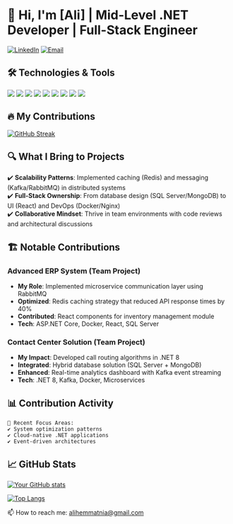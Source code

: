 # 👋 Hi, I'm [Ali] | Mid-Level .NET Developer | Full-Stack Engineer

[![LinkedIn](https://img.shields.io/badge/LinkedIn-0A66C2?style=for-the-badge&logo=linkedin&logoColor=white)](https://www.linkedin.com/in/alihematnia/)
[![Email](https://img.shields.io/badge/Email-D14836?style=for-the-badge&logo=gmail&logoColor=white)](mailto:alihemmatnia@gmail.com)

## 🛠️ Technologies & Tools
![](https://img.shields.io/badge/.NET-512BD4?style=for-the-badge&logo=dotnet&logoColor=white)
![](https://img.shields.io/badge/C%23-239120?style=for-the-badge&logo=c-sharp&logoColor=white)
![](https://img.shields.io/badge/ASP.NET-512BD4?style=for-the-badge&logo=.net&logoColor=white)
![](https://img.shields.io/badge/React-61DAFB?style=for-the-badge&logo=react&logoColor=black)
![](https://img.shields.io/badge/Redis-DC382D?style=for-the-badge&logo=redis&logoColor=white)
![](https://img.shields.io/badge/Kafka-231F20?style=for-the-badge&logo=apachekafka&logoColor=white)
![](https://img.shields.io/badge/Docker-2496ED?style=for-the-badge&logo=docker&logoColor=white)
![](https://img.shields.io/badge/SQL_Server-CC2927?style=for-the-badge&logo=microsoft-sql-server&logoColor=white)
![](https://img.shields.io/badge/MongoDB-47A248?style=for-the-badge&logo=mongodb&logoColor=white)

## 🔥 My Contributions
[![GitHub Streak](https://streak-stats.demolab.com?user=alihemmatnia&theme=dark)](https://git.io/streak-stats)

## 🔍 What I Bring to Projects
✔️ **Scalability Patterns**: Implemented caching (Redis) and messaging (Kafka/RabbitMQ) in distributed systems  
✔️ **Full-Stack Ownership**: From database design (SQL Server/MongoDB) to UI (React) and DevOps (Docker/Nginx)  
✔️ **Collaborative Mindset**: Thrive in team environments with code reviews and architectural discussions  

## 🏗️ Notable Contributions

### Advanced ERP System (Team Project)
- **My Role**: Implemented microservice communication layer using RabbitMQ
- **Optimized**: Redis caching strategy that reduced API response times by 40%
- **Contributed**: React components for inventory management module
- **Tech**: ASP.NET Core, Docker, React, SQL Server

### Contact Center Solution (Team Project)
- **My Impact**: Developed call routing algorithms in .NET 8
- **Integrated**: Hybrid database solution (SQL Server + MongoDB)
- **Enhanced**: Real-time analytics dashboard with Kafka event streaming
- **Tech**: .NET 8, Kafka, Docker, Microservices

## 📊 Contribution Activity
```text
🌱 Recent Focus Areas:
✔️ System optimization patterns
✔️ Cloud-native .NET applications
✔️ Event-driven architectures
```

## 📈 GitHub Stats
[![Your GitHub stats](https://github-readme-stats.vercel.app/api?username=alihemmatnia&show_icons=true&theme=radical)](https://github.com/alihemmatnia)

[![Top Langs](https://github-readme-stats.vercel.app/api/top-langs/?username=alihemmatnia&layout=compact&theme=radical)](https://github.com/alihemmatnia)


📫 How to reach me: [alihemmatnia@gmail.com](mailto:alihemmatnia@gmail.com)
